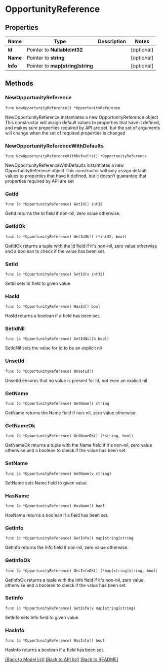 # OpportunityReference

## Properties

Name | Type | Description | Notes
------------ | ------------- | ------------- | -------------
**Id** | Pointer to **NullableInt32** |  | [optional] 
**Name** | Pointer to **string** |  | [optional] 
**Info** | Pointer to **map[string]string** |  | [optional] 

## Methods

### NewOpportunityReference

`func NewOpportunityReference() *OpportunityReference`

NewOpportunityReference instantiates a new OpportunityReference object
This constructor will assign default values to properties that have it defined,
and makes sure properties required by API are set, but the set of arguments
will change when the set of required properties is changed

### NewOpportunityReferenceWithDefaults

`func NewOpportunityReferenceWithDefaults() *OpportunityReference`

NewOpportunityReferenceWithDefaults instantiates a new OpportunityReference object
This constructor will only assign default values to properties that have it defined,
but it doesn't guarantee that properties required by API are set

### GetId

`func (o *OpportunityReference) GetId() int32`

GetId returns the Id field if non-nil, zero value otherwise.

### GetIdOk

`func (o *OpportunityReference) GetIdOk() (*int32, bool)`

GetIdOk returns a tuple with the Id field if it's non-nil, zero value otherwise
and a boolean to check if the value has been set.

### SetId

`func (o *OpportunityReference) SetId(v int32)`

SetId sets Id field to given value.

### HasId

`func (o *OpportunityReference) HasId() bool`

HasId returns a boolean if a field has been set.

### SetIdNil

`func (o *OpportunityReference) SetIdNil(b bool)`

 SetIdNil sets the value for Id to be an explicit nil

### UnsetId
`func (o *OpportunityReference) UnsetId()`

UnsetId ensures that no value is present for Id, not even an explicit nil
### GetName

`func (o *OpportunityReference) GetName() string`

GetName returns the Name field if non-nil, zero value otherwise.

### GetNameOk

`func (o *OpportunityReference) GetNameOk() (*string, bool)`

GetNameOk returns a tuple with the Name field if it's non-nil, zero value otherwise
and a boolean to check if the value has been set.

### SetName

`func (o *OpportunityReference) SetName(v string)`

SetName sets Name field to given value.

### HasName

`func (o *OpportunityReference) HasName() bool`

HasName returns a boolean if a field has been set.

### GetInfo

`func (o *OpportunityReference) GetInfo() map[string]string`

GetInfo returns the Info field if non-nil, zero value otherwise.

### GetInfoOk

`func (o *OpportunityReference) GetInfoOk() (*map[string]string, bool)`

GetInfoOk returns a tuple with the Info field if it's non-nil, zero value otherwise
and a boolean to check if the value has been set.

### SetInfo

`func (o *OpportunityReference) SetInfo(v map[string]string)`

SetInfo sets Info field to given value.

### HasInfo

`func (o *OpportunityReference) HasInfo() bool`

HasInfo returns a boolean if a field has been set.


[[Back to Model list]](../README.md#documentation-for-models) [[Back to API list]](../README.md#documentation-for-api-endpoints) [[Back to README]](../README.md)



